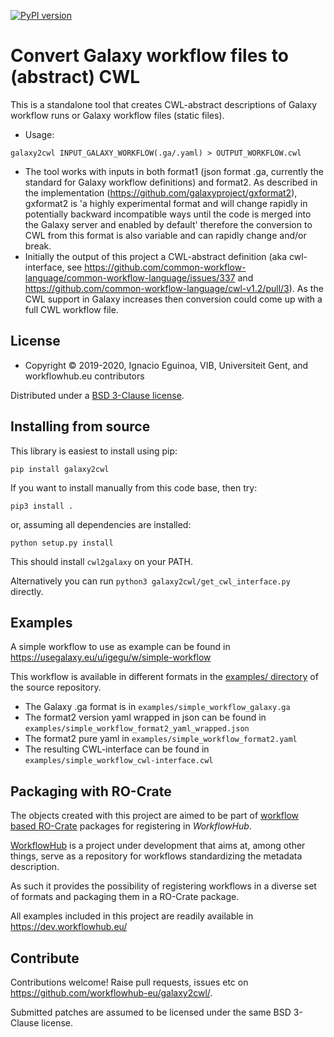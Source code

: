 [![PyPI version](https://badge.fury.io/py/galaxy2cwl.svg)](https://pypi.org/project/galaxy2cwl/)

# Convert Galaxy workflow files to (abstract) CWL

This is a standalone tool that creates CWL-abstract descriptions of Galaxy workflow runs or Galaxy workflow files (static files). 

 - Usage:
 ```
 galaxy2cwl INPUT_GALAXY_WORKFLOW(.ga/.yaml) > OUTPUT_WORKFLOW.cwl
 ```
 - The tool works with inputs in both format1 (json format .ga, currently the standard for Galaxy workflow definitions) and format2. As described in the implementation (https://github.com/galaxyproject/gxformat2), gxformat2 is 'a highly experimental format and will change rapidly in potentially backward incompatible ways until the code is merged into the Galaxy server and enabled by default' therefore the conversion to CWL from this format is also variable and can rapidly change and/or break.
 - Initially the output of this project a CWL-abstract definition (aka cwl-interface, see https://github.com/common-workflow-language/common-workflow-language/issues/337 and https://github.com/common-workflow-language/cwl-v1.2/pull/3). As the CWL support in Galaxy increases then conversion could come up with a full CWL workflow file.

## License

* Copyright © 2019-2020, Ignacio Eguinoa, VIB, Universiteit Gent, and workflowhub.eu contributors

Distributed under a [BSD 3-Clause license](https://github.com/workflowhub-eu/cwl-from-galaxy/blob/master/LICENSE).

## Installing from source

This library is easiest to install using pip:
    
    pip install galaxy2cwl

If you want to install manually from this code base, then try:
    
    pip3 install .

or, assuming all dependencies are installed:

    python setup.py install

This should install `cwl2galaxy` on your PATH. 

Alternatively you can run `python3 galaxy2cwl/get_cwl_interface.py` directly.

<!--  

### Release procedure

vim setup.py ## update: version = "0.1.2",
git commit -m "Release 0.1.2" setup.py
git tag 0.1.2
rm dist/*
python3 setup.py clean
python3 setup.py bdist_wheel
twine upload --repository testpypi dist/*   ## for testing
twine upload dist/*   ## if above is OK

vim setup.py ## prepare for next:  version = "0.1.3-dev",
git commit -m "Prepare for 0.1.3" setup.py
git push --tags
git push

See also https://packaging.python.org/tutorials/packaging-projects/
in ~/.pypirc have tokens for both pypi and testpypi:

(base) stain@biggie:~/src/cwl-from-galaxy$ cat ~/.pypirc 
[pypi]
  username = __token__
  password = pypi-abcdREPLACEME

[distutils]
index-servers=
    pypi
    testpypi

[testpypi]
repository: https://test.pypi.org/legacy/
username: __token__
password: pypi-abcdREPLACEME
-->

## Examples
A simple workflow to use as example can be found in <https://usegalaxy.eu/u/igegu/w/simple-workflow>

This workflow is available in different formats in the [examples/ directory](https://github.com/workflowhub-eu/galaxy2cwl/tree/master/examples) of the source repository.

* The Galaxy .ga format is in `examples/simple_workflow_galaxy.ga`
* The format2 version yaml wrapped in json can be found in `examples/simple_workflow_format2_yaml_wrapped.json`
* The format2 pure yaml in `examples/simple_workflow_format2.yaml`
* The resulting CWL-interface can be found in `examples/simple_workflow_cwl-interface.cwl`

## Packaging with RO-Crate

The objects created with this project are aimed to be part of [workflow based RO-Crate](https://github.com/workflowhub-eu/about/wiki/Workflow-RO-Crate) packages for registering in _WorkflowHub_.

[WorkflowHub](https://about.workflowhub.eu/) is a project under development that aims at, among other things, serve as a repository for workflows standardizing the metadata description. 

As such it provides the possibility of registering workflows in a diverse set of formats and packaging them in a RO-Crate package. 

All examples included in this project are readily available in <https://dev.workflowhub.eu/>

## Contribute

Contributions welcome! Raise pull requests, issues etc on <https://github.com/workflowhub-eu/galaxy2cwl/>.

Submitted patches are assumed to be licensed under the same BSD 3-Clause license.
